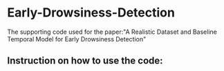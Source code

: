 # Early-Drowsiness-Detection
The supporting code used for the paper:"A Realistic Dataset and Baseline Temporal Model for Early Drowsiness Detection"
## Instruction on how to use the code:

